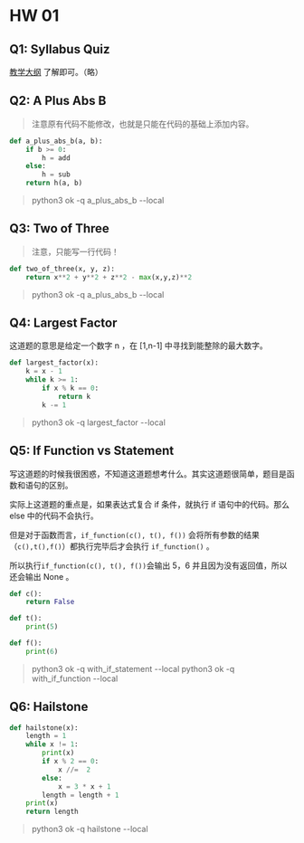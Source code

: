 # HW 01

## Q1: Syllabus Quiz

[教学大纲](https://cs61a.org/articles/about.html) 了解即可。（略）

## Q2: A Plus Abs B

> 注意原有代码不能修改，也就是只能在代码的基础上添加内容。

```python
def a_plus_abs_b(a, b):
    if b >= 0:
        h = add
    else:
        h = sub
    return h(a, b)
```

>  python3 ok -q a_plus_abs_b --local 
## Q3: Two of Three

> 注意，只能写一行代码！

```python
def two_of_three(x, y, z):
    return x**2 + y**2 + z**2 - max(x,y,z)**2
```

> python3 ok -q a_plus_abs_b --local 
## Q4: Largest Factor

这道题的意思是给定一个数字 n ，在 [1,n-1] 中寻找到能整除的最大数字。

```python
def largest_factor(x):
    k = x - 1
    while k >= 1:
        if x % k == 0:
            return k
        k -= 1
```
>  python3 ok -q largest_factor --local

## Q5: If Function vs Statement

写这道题的时候我很困惑，不知道这道题想考什么。其实这道题很简单，题目是函数和语句的区别。

实际上这道题的重点是，如果表达式复合 if 条件，就执行 if 语句中的代码。那么 else 中的代码不会执行。

但是对于函数而言，`if_function(c(), t(), f())` 会将所有参数的结果（`c(),t(),f()`）都执行完毕后才会执行 `if_function()` 。

所以执行`if_function(c(), t(), f())`会输出 5，6 并且因为没有返回值，所以还会输出 None 。

```python
def c():
    return False

def t():
    print(5)

def f():
    print(6)
```

> python3 ok -q with_if_statement --local 
> python3 ok -q with_if_function --local 

## Q6: Hailstone

```python
def hailstone(x):
    length = 1
    while x != 1:
        print(x)
        if x % 2 == 0:
            x //=  2    
        else:
            x = 3 * x + 1
        length = length + 1
    print(x)            
    return length
```

>  python3 ok -q hailstone --local